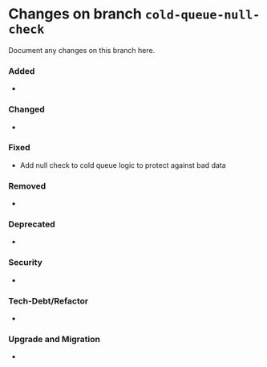 # Changes on branch `cold-queue-null-check`
Document any changes on this branch here.
### Added
- 

### Changed
- 

### Fixed
- Add null check to cold queue logic to protect against bad data

### Removed
- 

### Deprecated
- 

### Security
- 

### Tech-Debt/Refactor
- 

### Upgrade and Migration
- 
